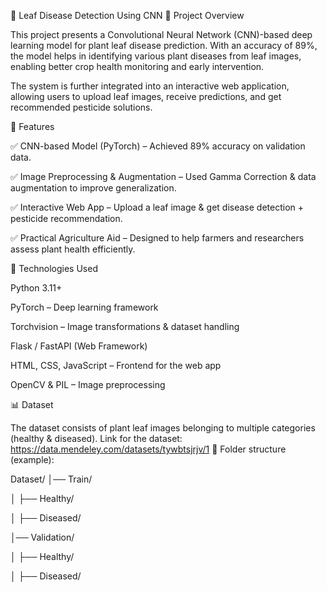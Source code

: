 
🌿 Leaf Disease Detection Using CNN
📌 Project Overview

This project presents a Convolutional Neural Network (CNN)-based deep learning model for plant leaf disease prediction.
With an accuracy of 89%, the model helps in identifying various plant diseases from leaf images, enabling better crop health monitoring and early intervention.

The system is further integrated into an interactive web application, allowing users to upload leaf images, receive predictions, and get recommended pesticide solutions.

🚀 Features

✅ CNN-based Model (PyTorch) – Achieved 89% accuracy on validation data.

✅ Image Preprocessing & Augmentation – Used Gamma Correction & data augmentation to improve generalization.

✅ Interactive Web App – Upload a leaf image & get disease detection + pesticide recommendation.

✅ Practical Agriculture Aid – Designed to help farmers and researchers assess plant health efficiently.

🧠 Technologies Used

Python 3.11+

PyTorch – Deep learning framework

Torchvision – Image transformations & dataset handling

Flask / FastAPI (Web Framework)

HTML, CSS, JavaScript – Frontend for the web app

OpenCV & PIL – Image preprocessing

📊 Dataset

The dataset consists of plant leaf images belonging to multiple categories (healthy & diseased).
Link for the dataset:
https://data.mendeley.com/datasets/tywbtsjrjv/1
📂 Folder structure (example):

Dataset/
│── Train/

│   ├── Healthy/

│   ├── Diseased/

│── Validation/

│   ├── Healthy/

│   ├── Diseased/
